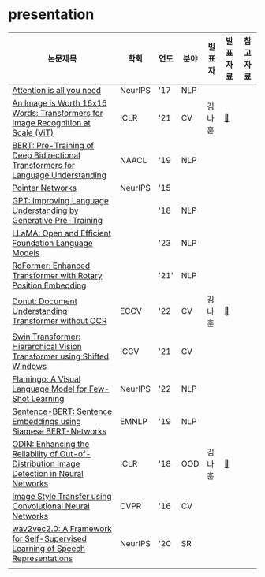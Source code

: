 # presentation

|논문제목|학회|연도|분야|빌표자|발표자료|참고자료|
|----|--|--|--|---|----|----|
|[Attention is all you need](https://proceedings.neurips.cc/paper_files/paper/2017/hash/3f5ee243547dee91fbd053c1c4a845aa-Abstract.html)|NeurIPS|'17|NLP|
|[An Image is Worth 16x16 Words: Transformers for Image Recognition at Scale (ViT)](https://arxiv.org/abs/2010.11929)|ICLR|'21|CV|김나훈|[📎](data/presentation_vit.pdf)|
|[BERT: Pre-Training of Deep Bidirectional Transformers for Language Understanding](https://arxiv.org/abs/1810.04805v2)|NAACL|'19|NLP|
|[Pointer Networks](https://proceedings.neurips.cc/paper_files/paper/2015/hash/29921001f2f04bd3baee84a12e98098f-Abstract.html)|NeurIPS|'15|
|[GPT: Improving Language Understanding by Generative Pre-Training](https://www.mikecaptain.com/resources/pdf/GPT-1.pdf)||'18|NLP|
|[LLaMA: Open and Efficient Foundation Language Models](https://arxiv.org/abs/2302.13971)||'23|NLP|
|[RoFormer: Enhanced Transformer with Rotary Position Embedding](https://arxiv.org/pdf/2104.09864&hl=ja&sa=X&ei=5B0dZcHLGJ2h6rQPweSL0A0&scisig=AFWwaebUGjvb4JBysy2Z1l7aHWfJ&oi=scholarr)||'21'|NLP|
|[Donut: Document Understanding Transformer without OCR](https://sangdooyun.github.io/data/kim2021donut.pdf)|ECCV|'22|CV|김나훈|[📎](data/presentation_donut.pdf)|
|[Swin Transformer: Hierarchical Vision Transformer using Shifted Windows](https://openaccess.thecvf.com/content/ICCV2021/html/Liu_Swin_Transformer_Hierarchical_Vision_Transformer_Using_Shifted_Windows_ICCV_2021_paper)|ICCV|'21|CV|
|[Flamingo: A Visual Language Model for Few-Shot Learning](https://proceedings.neurips.cc/paper_files/paper/2022/hash/960a172bc7fbf0177ccccbb411a7d800-Abstract-Conference.html)|NeurIPS|'22|NLP|
|[Sentence-BERT: Sentence Embeddings using Siamese BERT-Networks](https://arxiv.org/abs/1908.10084)|EMNLP|'19|NLP|
|[ODIN: Enhancing the Reliability of Out-of-Distribution Image Detection in Neural Networks](https://arxiv.org/abs/1706.02690)|ICLR|'18|OOD|김나훈|[📎](data/presentation_odin.pdf)|
|[Image Style Transfer using Convolutional Neural Networks](https://openaccess.thecvf.com/content_cvpr_2016/html/Gatys_Image_Style_Transfer_CVPR_2016_paper.html)|CVPR|'16|CV|
|[wav2vec2.0: A Framework for Self-Supervised Learning of Speech Representations](https://proceedings.neurips.cc/paper/2020/hash/92d1e1eb1cd6f9fba3227870bb6d7f07-Abstract.html)|NeurIPS|'20|SR|
|[]()||||||||